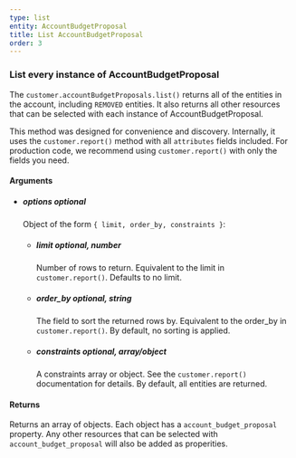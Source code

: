 ```yaml
---
type: list
entity: AccountBudgetProposal 
title: List AccountBudgetProposal 
order: 3
---
```


### List every instance of AccountBudgetProposal 


The `customer.accountBudgetProposals.list()` returns all of the entities in the account, including `REMOVED` entities. It also returns all other resources that can be selected with each instance of AccountBudgetProposal.

This method was designed for convenience and discovery. Internally, it uses the `customer.report()` method with all `attributes` fields included. For production code, we recommend using `customer.report()` with only the fields you need.


#### Arguments

-   ##### options _optional_
    Object of the form `{ limit, order_by, constraints }`:
    -   ##### limit _optional, number_
        Number of rows to return. Equivalent to the limit in `customer.report()`. Defaults to no limit.
    -   ##### order_by _optional, string_
        The field to sort the returned rows by. Equivalent to the order_by in `customer.report()`. By default, no sorting is applied.
    -   ##### constraints _optional, array/object_
        A constraints array or object. See the `customer.report()` documentation for details. By default, all entities are returned.


#### Returns

Returns an array of objects.
Each object has a `account_budget_proposal` property. Any other resources that can be selected with `account_budget_proposal` will also be added as properities.
